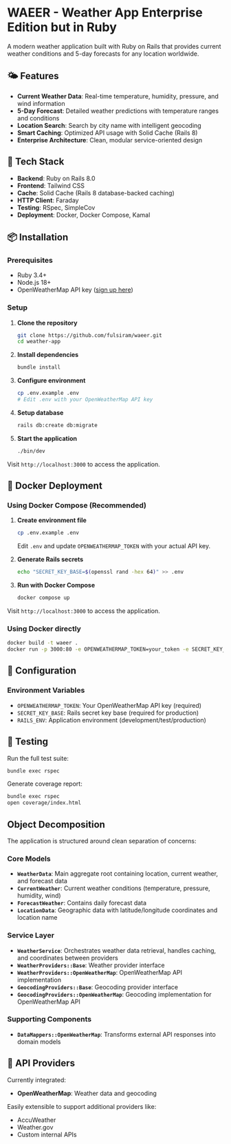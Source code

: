 # WAEER - Weather App Enterprise Edition but in Ruby

A modern weather application built with Ruby on Rails that provides current weather conditions and 5-day forecasts for any location worldwide.

## 🌤️ Features

- **Current Weather Data**: Real-time temperature, humidity, pressure, and wind information
- **5-Day Forecast**: Detailed weather predictions with temperature ranges and conditions
- **Location Search**: Search by city name with intelligent geocoding
- **Smart Caching**: Optimized API usage with Solid Cache (Rails 8)
- **Enterprise Architecture**: Clean, modular service-oriented design

## 🚀 Tech Stack

- **Backend**: Ruby on Rails 8.0
- **Frontend**: Tailwind CSS
- **Cache**: Solid Cache (Rails 8 database-backed caching)
- **HTTP Client**: Faraday
- **Testing**: RSpec, SimpleCov
- **Deployment**: Docker, Docker Compose, Kamal

## 📦 Installation

### Prerequisites
- Ruby 3.4+
- Node.js 18+
- OpenWeatherMap API key ([sign up here](https://openweathermap.org/api))

### Setup

1. **Clone the repository**
   ```bash
   git clone https://github.com/fulsiram/waeer.git
   cd weather-app
   ```

2. **Install dependencies**
   ```bash
   bundle install
   ```

3. **Configure environment**
   ```bash
   cp .env.example .env
   # Edit .env with your OpenWeatherMap API key
   ```

4. **Setup database**
   ```bash
   rails db:create db:migrate
   ```

5. **Start the application**
   ```bash
   ./bin/dev
   ```

Visit `http://localhost:3000` to access the application.

## 🐳 Docker Deployment

### Using Docker Compose (Recommended)

1. **Create environment file**
   ```bash
   cp .env.example .env
   ```
   
   Edit `.env` and update `OPENWEATHERMAP_TOKEN` with your actual API key.

2. **Generate Rails secrets**
   ```bash
   echo "SECRET_KEY_BASE=$(openssl rand -hex 64)" >> .env
   ```

3. **Run with Docker Compose**
   ```bash
   docker compose up
   ```

Visit `http://localhost:3000` to access the application.

### Using Docker directly

```bash
docker build -t waeer .
docker run -p 3000:80 -e OPENWEATHERMAP_TOKEN=your_token -e SECRET_KEY_BASE=your_secret_key_base waeer
```

## 🔧 Configuration

### Environment Variables

- `OPENWEATHERMAP_TOKEN`: Your OpenWeatherMap API key (required)
- `SECRET_KEY_BASE`: Rails secret key base (required for production)
- `RAILS_ENV`: Application environment (development/test/production)

## 🧪 Testing

Run the full test suite:

```bash
bundle exec rspec
```

Generate coverage report:
```bash
bundle exec rspec
open coverage/index.html
```

## Object Decomposition

The application is structured around clean separation of concerns:

### Core Models
- **`WeatherData`**: Main aggregate root containing location, current weather, and forecast data
- **`CurrentWeather`**: Current weather conditions (temperature, pressure, humidity, wind)
- **`ForecastWeather`**: Contains daily forecast data
- **`LocationData`**: Geographic data with latitude/longitude coordinates and location name

### Service Layer
- **`WeatherService`**: Orchestrates weather data retrieval, handles caching, and coordinates between providers
- **`WeatherProviders::Base`**: Weather provider interface
- **`WeatherProviders::OpenWeatherMap`**: OpenWeatherMap API implementation
- **`GeocodingProviders::Base`**: Geocoding provider interface
- **`GeocodingProviders::OpenWeatherMap`**: Geocoding implementation for OpenWeatherMap API

### Supporting Components
- **`DataMappers::OpenWeatherMap`**: Transforms external API responses into domain models

## 🔌 API Providers

Currently integrated:
- **OpenWeatherMap**: Weather data and geocoding

Easily extensible to support additional providers like:
- AccuWeather
- Weather.gov
- Custom internal APIs

